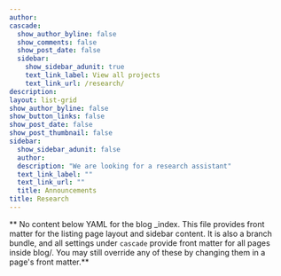 ```yaml
---
author: 
cascade:
  show_author_byline: false
  show_comments: false
  show_post_date: false
  sidebar:
    show_sidebar_adunit: true
    text_link_label: View all projects
    text_link_url: /research/
description: 
layout: list-grid
show_author_byline: false
show_button_links: false
show_post_date: false
show_post_thumbnail: false
sidebar:
  show_sidebar_adunit: false
  author: 
  description: "We are looking for a research assistant"
  text_link_label: ""
  text_link_url: ""
  title: Announcements 
title: Research  
---
```


** No content below YAML for the blog _index. This file provides front matter for the listing page layout and sidebar content. It is also a branch bundle, and all settings under `cascade` provide front matter for all pages inside blog/. You may still override any of these by changing them in a page's front matter.**
